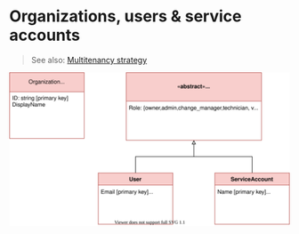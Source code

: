 # Organizations, users & service accounts

> See also: [Multitenancy strategy](multitenancy-strategy.md)

![](organizations-users-service-accounts.drawio.svg)
